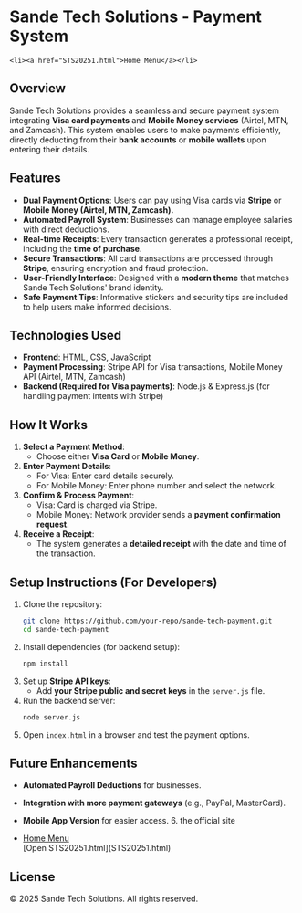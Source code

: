 # Sande Tech Solutions - Payment System

    <li><a href="STS20251.html">Home Menu</a></li>

## Overview
Sande Tech Solutions provides a seamless and secure payment system integrating **Visa card payments** and **Mobile Money services** (Airtel, MTN, and Zamcash). This system enables users to make payments efficiently, directly deducting from their **bank accounts** or **mobile wallets** upon entering their details.

## Features
- **Dual Payment Options**: Users can pay using Visa cards via **Stripe** or **Mobile Money (Airtel, MTN, Zamcash).**
- **Automated Payroll System**: Businesses can manage employee salaries with direct deductions.
- **Real-time Receipts**: Every transaction generates a professional receipt, including the **time of purchase**.
- **Secure Transactions**: All card transactions are processed through **Stripe**, ensuring encryption and fraud protection.
- **User-Friendly Interface**: Designed with a **modern theme** that matches Sande Tech Solutions' brand identity.
- **Safe Payment Tips**: Informative stickers and security tips are included to help users make informed decisions.

## Technologies Used
- **Frontend**: HTML, CSS, JavaScript
- **Payment Processing**: Stripe API for Visa transactions, Mobile Money API (Airtel, MTN, Zamcash)
- **Backend (Required for Visa payments)**: Node.js & Express.js (for handling payment intents with Stripe)

## How It Works
1. **Select a Payment Method**:
   - Choose either **Visa Card** or **Mobile Money**.
2. **Enter Payment Details**:
   - For Visa: Enter card details securely.
   - For Mobile Money: Enter phone number and select the network.
3. **Confirm & Process Payment**:
   - Visa: Card is charged via Stripe.
   - Mobile Money: Network provider sends a **payment confirmation request**.
4. **Receive a Receipt**:
   - The system generates a **detailed receipt** with the date and time of the transaction.

## Setup Instructions (For Developers)
1. Clone the repository:
   ```bash
   git clone https://github.com/your-repo/sande-tech-payment.git
   cd sande-tech-payment
   ```
2. Install dependencies (for backend setup):
   ```bash
   npm install
   ```
3. Set up **Stripe API keys**:
   - Add **your Stripe public and secret keys** in the `server.js` file.
4. Run the backend server:
   ```bash
   node server.js
   ```
5. Open `index.html` in a browser and test the payment options.

## Future Enhancements
- **Automated Payroll Deductions** for businesses.
- **Integration with more payment gateways** (e.g., PayPal, MasterCard).
- **Mobile App Version** for easier access.
  6. the official site
  
  <li><a href="STS20251.html">Home Menu</a></li>
  [Open STS20251.html](STS20251.html)

  
## License
&copy; 2025 Sande Tech Solutions. All rights reserved.
